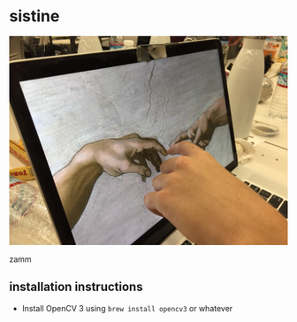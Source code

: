 # sistine

![Sistine * 3/2](sistine.jpg)

zamm

## installation instructions

* Install OpenCV 3 using `brew install opencv3` or whatever
